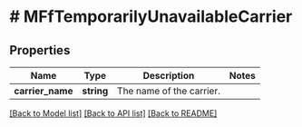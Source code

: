 # # MFfTemporarilyUnavailableCarrier

## Properties

Name | Type | Description | Notes
------------ | ------------- | ------------- | -------------
**carrier_name** | **string** | The name of the carrier. |

[[Back to Model list]](../../README.md#models) [[Back to API list]](../../README.md#endpoints) [[Back to README]](../../README.md)
